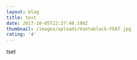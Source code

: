 ```yaml
---
layout: blog
title: test
date: 2017-10-05T22:27:48.198Z
thumbnail: /images/uploads/Vantablack-FEAT.jpg
rating: '4'
---
```

tset


